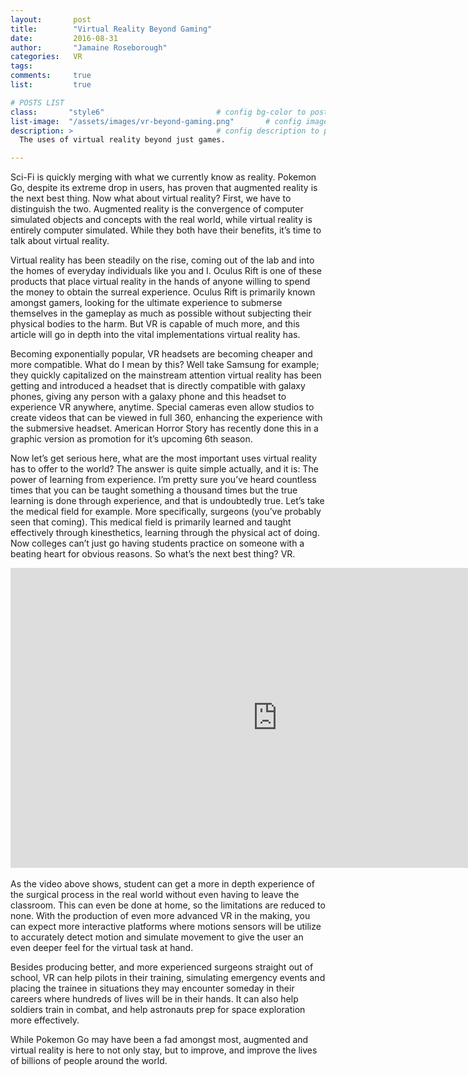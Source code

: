 ```yaml
---
layout:       post
title:        "Virtual Reality Beyond Gaming"
date:         2016-08-31
author:       "Jamaine Roseborough"
categories:   VR
tags:
comments:     true
list:         true

# POSTS LIST
class:       "style6"                         # config bg-color to post list card (1..6)
list-image:  "/assets/images/vr-beyond-gaming.png"       # config image to post list card (1..6)
description: >                                # config description to post list card
  The uses of virtual reality beyond just games.

---
```

Sci-Fi is quickly merging with what we currently know as reality. Pokemon Go, despite its extreme drop in users, has proven that augmented reality is the next best thing. Now what about virtual reality? First, we have to distinguish the two. Augmented reality is the convergence of computer simulated objects and concepts with the real world, while virtual reality is entirely computer simulated. While they both have their benefits, it’s time to talk about virtual reality.

Virtual reality has been steadily on the rise, coming out of the lab and into the homes of everyday individuals like you and I. Oculus Rift is one of these products that place virtual reality in the hands of anyone willing to spend the money to obtain the surreal experience. Oculus Rift is primarily known amongst gamers, looking for the ultimate experience to submerse themselves in the gameplay as much as possible without subjecting their physical bodies to the harm. But VR is capable of much more, and this article will go in depth into the vital implementations virtual reality has.

Becoming exponentially popular, VR headsets are becoming cheaper and more compatible. What do I mean by this? Well take Samsung for example; they quickly capitalized on the mainstream attention virtual reality has been getting and introduced a headset that is directly compatible with galaxy phones, giving any person with a galaxy phone and this headset to experience VR anywhere, anytime. Special cameras even allow studios to create videos that can be viewed in full 360, enhancing the experience with the submersive headset. American Horror Story has recently done this in a graphic version as promotion for it’s upcoming 6th season.

Now let’s get serious here, what are the most important uses virtual reality has to offer to the world? The answer is quite simple actually, and it is: The power of learning from experience. I’m pretty sure you’ve heard countless times that you can be taught something a thousand times but the true learning is done through experience, and that is undoubtedly true. Let’s take the medical field for example. More specifically, surgeons (you’ve probably seen that coming). This medical field is primarily learned and taught effectively through kinesthetics, learning through the physical act of doing. Now colleges can’t just go having students practice on someone with a beating heart for obvious reasons. So what’s the next best thing? VR.

<div class="video-container"><iframe width="854" height="480" src="https://www.youtube.com/embed/n7ALZkPoTYQ" frameborder="0" allowfullscreen></iframe></div>
<br>
As the video above shows, student can get a more in depth experience of the surgical process in the real world without even having to leave the classroom. This can even be done at home, so the limitations are reduced to none. With the production of even more advanced VR in the making, you can expect more interactive platforms where motions sensors will be utilize to accurately detect motion and simulate movement to give the user an even deeper feel for the virtual task at hand.

Besides producing better, and more experienced surgeons straight out of school, VR can help pilots in their training, simulating emergency events and placing the trainee in situations they may encounter someday in their careers where hundreds of lives will be in their hands. It can also help soldiers train in combat, and help astronauts prep for space exploration more effectively.

While Pokemon Go may have been a fad amongst most, augmented and virtual reality is here to not only stay, but to improve, and improve the lives of billions of people around the world.
